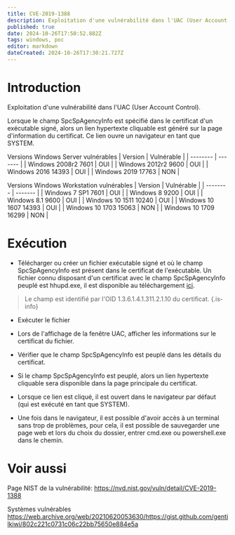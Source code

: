 ```yaml
---
title: CVE-2019-1388
description: Exploitation d'une vulnérabilité dans l'UAC (User Account Control). Permet d'obtenir les privilèges système depuis la page d'information d'un certificat d'un fichier exécutable.
published: true
date: 2024-10-26T17:50:52.882Z
tags: windows, poc
editor: markdown
dateCreated: 2024-10-26T17:30:21.727Z
---
```


# Introduction

Exploitation d'une vulnérabilité dans l'UAC (User Account Control).

Lorsque le champ SpcSpAgencyInfo est spécifié dans le certificat d'un exécutable signé, alors un lien hypertexte cliquable est généré sur la page d'information du certificat. Ce lien ouvre un navigateur en tant que SYSTEM.

Versions Windows Server vulnérables
| Version | Vulnérable |
| -------- | ------- |
| Windows 2008r2 7601 | OUI |
| Windows 2012r2 9600 | OUI |
| Windows 2016 14393 | OUI |
| Windows 2019 17763 | NON |

Versions Windows Workstation vulnérables
| Version | Vulnérable |
| -------- | ------- |
| Windows 7 SP1 7601 | OUI |
| Windows 8 9200 | OUI |
| Windows 8.1 9600 | OUI |
| Windows 10 1511 10240 | OUI |
| Windows 10 1607 14393 | OUI |
| Windows 10 1703 15063 | NON |
| Windows 10 1709 16299 | NON |

# Exécution

- Télécharger ou créer un fichier exécutable signé et où le champ SpcSpAgencyInfo est présent dans le certificat de l'exécutable.
  Un fichier connu disposant d'un certificat avec le champ SpcSpAgencyInfo peuplé est hhupd.exe,
  il est disponible au téléchargement [ici](https://packetstormsecurity.com/files/14437/hhupd.exe.html).

> Le champ est identifié par l'OID 1.3.6.1.4.1.311.2.1.10 du certificat.
> {.is-info}

- Exécuter le fichier

- Lors de l'affichage de la fenêtre UAC, afficher les informations sur le certificat du fichier.

- Vérifier que le champ SpcSpAgencyInfo est peuplé dans les détails du certificat.

- Si le champ SpcSpAgencyInfo est peuplé, alors un lien hypertexte cliquable sera disponible dans la page principale du certificat.

- Lorsque ce lien est cliqué, il est ouvert dans le navigateur par défaut (qui est exécuté en tant que SYSTEM).

- Une fois dans le navigateur, il est possible d'avoir accès à un terminal sans trop de problèmes, pour cela, il est possible de sauvegarder une page web et lors du choix du dossier, entrer cmd.exe ou powershell.exe dans le chemin.

# Voir aussi

Page NIST de la vulnérabilité:
https://nvd.nist.gov/vuln/detail/CVE-2019-1388

Systèmes vulnérables
https://web.archive.org/web/20210620053630/https://gist.github.com/gentilkiwi/802c221c0731c06c22bb75650e884e5a
